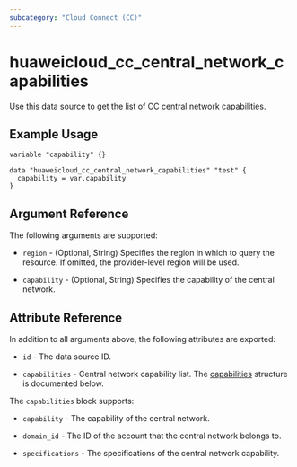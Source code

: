 ```yaml
---
subcategory: "Cloud Connect (CC)"
---
```


# huaweicloud_cc_central_network_capabilities

Use this data source to get the list of CC central network capabilities.

## Example Usage

```hcl
variable "capability" {}

data "huaweicloud_cc_central_network_capabilities" "test" {
  capability = var.capability
}
```

## Argument Reference

The following arguments are supported:

* `region` - (Optional, String) Specifies the region in which to query the resource.
  If omitted, the provider-level region will be used.

* `capability` - (Optional, String) Specifies the capability of the central network.

## Attribute Reference

In addition to all arguments above, the following attributes are exported:

* `id` - The data source ID.

* `capabilities` - Central network capability list.
  The [capabilities](#Capabilities) structure is documented below.

<a name="Capabilities"></a>
The `capabilities` block supports:

* `capability` - The capability of the central network.

* `domain_id` - The ID of the account that the central network belongs to.

* `specifications` - The specifications of the central network capability.

